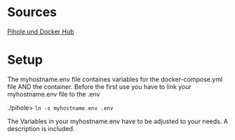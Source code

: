 # Sources

[Pihole und Docker Hub](https://hub.docker.com/r/pihole/pihole)

# Setup

The myhostname.env file containes variables for the docker-compose.yml file AND the container. Before the first use you have to link your myhostname.env file to the .env

./pihole> `ln -s myhostname.env .env`

The Variables in your myhostname.env have to be adjusted to your needs. A description is included.
